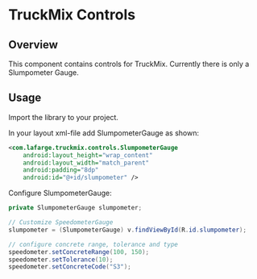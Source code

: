 # TruckMix Controls

## Overview
This component contains controls for TruckMix. Currently there is only a Slumpometer Gauge.

## Usage

Import the library to your project.

In your layout xml-file add SlumpometerGauge as shown:

```xml
<com.lafarge.truckmix.controls.SlumpometerGauge
    android:layout_height="wrap_content"
    android:layout_width="match_parent"
    android:padding="8dp"
    android:id="@+id/slumpometer" />
```

Configure SlumpometerGauge:

```java
private SlumpometerGauge slumpometer;

// Customize SpeedometerGauge
slumpometer = (SlumpometerGauge) v.findViewById(R.id.slumpometer);

// configure concrete range, tolerance and type
speedometer.setConcreteRange(100, 150);
speedometer.setTolerance(10);
speedometer.setConcreteCode("S3");
```